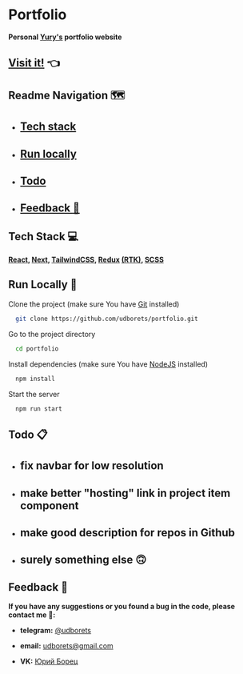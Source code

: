 # Portfolio

**Personal [Yury's](https://github.com/udborets) portfolio website**

## [Visit it!](https://udborets.vercel.app/) 👈

## Readme Navigation 🗺️

- ## [Tech stack](#techstackl)

- ## [Run locally](#runlocallyl)

- ## [Todo](#todol)

- ## [Feedback :pray:](#feedbackl)

<a id="techstackl"></a>

## Tech Stack :computer:

**[React](https://react.dev/), [Next](https://nextjs.org/), [TailwindCSS](https://tailwindcss.com/), [Redux](https://redux.js.org/) [(RTK)](https://redux-toolkit.js.org/), [SCSS](https://sass-lang.com/)**

<a id="runlocallyl"></a>

## Run Locally :runner:

Clone the project (make sure You have [Git](https://git-scm.com/) installed)

```bash
  git clone https://github.com/udborets/portfolio.git
```

Go to the project directory

```bash
  cd portfolio
```

Install dependencies (make sure You have [NodeJS](https://nodejs.org/en) installed)

```bash
  npm install
```

Start the server

```bash
  npm run start
```

<a id="todol"></a>

## Todo :clipboard:

- ## fix navbar for low resolution

- ## make better "hosting" link in project item component

- ## make good description for repos in Github

- ## surely something else 🙃

<a id="feedbackl"></a>

## Feedback :pray:

**If you have any suggestions or you found a bug in the code, please contact me 🙏:**

- **telegram:** [@udborets](https://t.me/udborets)

- **email:** udborets@gmail.com

- **VK:** [Юрий Борец](https://vk.com/udborets)
